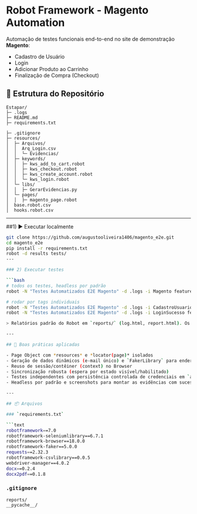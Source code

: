# Robot Framework - Magento Automation

Automação de testes funcionais end-to-end no site de demonstração **Magento**:
- Cadastro de Usuário
- Login
- Adicionar Produto ao Carrinho
- Finalização de Compra (Checkout)

## 📁 Estrutura do Repositório

```
Estapar/
├─ .logs
├─ README.md
├─ requirements.txt

├─ .gitignore
├─ resources/
│  ├─ Arquivos/
│  │  Arq_Login.csv
│  │  └─ Evidencias/
│  ├─ keywords/
│  │  ├─ kws_add_to_cart.robot
│  │  ├─ kws_checkout.robot
│  │  ├─ kws_create_account.robot
│  │  └─ kws_login.robot
│  └─ libs/
│  │  ├─ GerarEvidencias.py
│  └─ pages/
│  │  ├─ magento_page.robot
│  base.robot.csv
│  hooks.robot.csv
```
---
##1) ▶️ Executar localmente
```bash
git clone https://github.com/augustooliveira1406/magento_e2e.git
cd magento_e2e
pip install -r requirements.txt
robot -d results tests/
---

### 2) Executar testes

```bash
# todos os testes, headless por padrão
robot -N "Testes Automatizados E2E Magento" -d .logs -i Magento features\magento_E2E.robot

# rodar por tags individuais
robot -N "Testes Automatizados E2E Magento" -d .logs -i CadastroUsuario features\magento_E2E.robot
robot -N "Testes Automatizados E2E Magento" -d .logs -i LoginSucesso features\magento_E2E.robot

> Relatórios padrão do Robot em `reports/` (log.html, report.html). Os testes também geram `Arquivos/Evidencias/` com arquivos auxiliares Word/PDF.

---

## 🔧 Boas práticas aplicadas

- Page Object com *resources* e *locator(page)* isolados
- Geração de dados dinâmicos (e-mail único) e `FakerLibrary` para endereço
- Reuso de sessão/contêiner (context) no Browser
- Sincronização robusta (espera por estado visível/habilitado)
- Testes independentes com persistência controlada de credenciais em `arquivos/Arq_Login.csv`
- Headless por padrão e screenshots para montar as evidências com sucesso e falhas

---

## 📦 Arquivos

### `requirements.txt`

```text
robotframework==7.0
robotframework-seleniumlibrary==6.7.1
robotframework-browser==18.0.0
robotframework-faker==5.0.0
requests==2.32.3
robotframework-csvlibrary==0.0.5
webdriver-manager==4.0.2
docx==0.2.4
docx2pdf==0.1.8
```
### `.gitignore`

```gitignore
reports/
__pycache__/